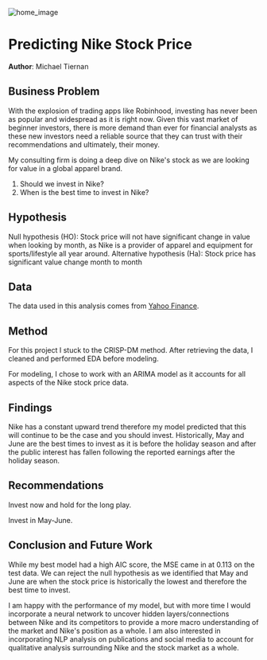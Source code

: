 ![home_image](https://user-images.githubusercontent.com/67566192/116619578-a18de780-a90e-11eb-9adc-17cdb9b48ede.jpg)
# Predicting Nike Stock Price

**Author**: Michael Tiernan

## Business Problem
With the explosion of trading apps like Robinhood, investing has never been as popular and widespread as it is right now. Given this vast market of beginner investors, there is more demand than ever for financial analysts as these new investors need a reliable source that they can trust with their recommendations and ultimately, their money. 

My consulting firm is doing a deep dive on Nike's stock as we are looking for value in a global apparel brand. 
1) Should we invest in Nike? 
2) When is the best time to invest in Nike? 

## Hypothesis
Null hypothesis (HO): Stock price will not have significant change in value when looking by month, as Nike is a provider of apparel and equipment for sports/lifestyle all year around.
Alternative hypothesis (Ha): Stock price has significant value change month to month

## Data
The data used in this analysis comes from [Yahoo Finance](https://finance.yahoo.com/quote/NKE/).  


## Method
For this project I stuck to the CRISP-DM method. After retrieving the data, I cleaned and performed EDA before modeling. 

For modeling, I chose to work with an ARIMA model as it accounts for all aspects of the Nike stock price data. 


## Findings
Nike has a constant upward trend therefore my model predicted that this will continue to be the case and you should invest. Historically, May and June are the best times to invest as it is before the holiday season and after the public interest has fallen following the reported earnings after the holiday season. 


## Recommendations
Invest now and hold for the long play.

Invest in May-June.


## Conclusion and Future Work
While my best model had a high AIC score, the MSE came in at 0.113 on the test data. We can reject the null hypothesis as we identified that May and June are when the stock price is historically the lowest and therefore the best time to invest. 

I am happy with the performance of my model, but with more time I would incorporate a neural network to uncover hidden layers/connections between Nike and its competitors to provide a more macro understanding of the market and Nike's position as a whole. I am also interested in incorporating NLP analysis on publications and social media to account for qualitative analysis surrounding Nike and the stock market as a whole. 
    
